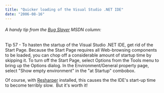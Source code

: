 ```yaml
---
title: "Quicker loading of the Visual Studio .NET IDE"
date: "2006-08-16"
---
```


###### A handy tip from the [Bug Slayer](http://msdn.microsoft.com/msdnmag/issues/03/11/Bugslayer/) MSDN column:

Tip 57 - To hasten the startup of the Visual Studio .NET IDE, get rid of the Start Page. Because the Start Page requires all Web-browsing components to be loaded, you can chop off a considerable amount of startup time by skipping it. To turn off the Start Page, select Options from the Tools menu to bring up the Options dialog. In the Environment/General property page, select "Show empty environment" in the "at Startup" combobox.

Of course, with [Resharper](http://www.jetbrains.com/resharper/) installed, this causes the the IDE's start-up time to become terribly slow.  But it's worth it!
